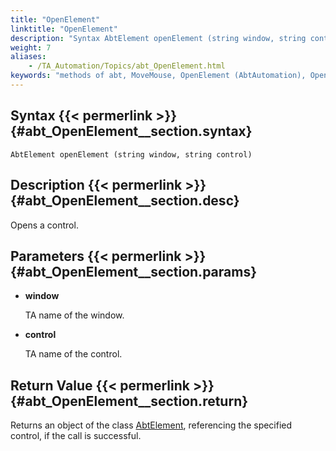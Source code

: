 ```yaml
--- 
title: "OpenElement"
linktitle: "OpenElement"
description: "Syntax AbtElement openElement (string window, string control) Description Opens a control. Parameters window TA name of the window. control TA name of the control. Return Value Returns an object of ..."
weight: 7
aliases: 
    - /TA_Automation/Topics/abt_OpenElement.html
keywords: "methods of abt, MoveMouse, OpenElement (AbtAutomation), OpenElement, abtelement openelement, open control"
---
```


## Syntax {{< permerlink >}} {#abt_OpenElement__section.syntax} 

`AbtElement openElement (string window, string control)`

## Description {{< permerlink >}} {#abt_OpenElement__section.desc} 

Opens a control.

## Parameters {{< permerlink >}} {#abt_OpenElement__section.params} 

-   **window**

    TA name of the window.

-   **control**

    TA name of the control.


## Return Value {{< permerlink >}} {#abt_OpenElement__section.return} 

Returns an object of the class [AbtElement](/automation-guide/action-based-testing-language/testarchitect-automation-classes/automation-classes/abtelement/), referencing the specified control, if the call is successful.





